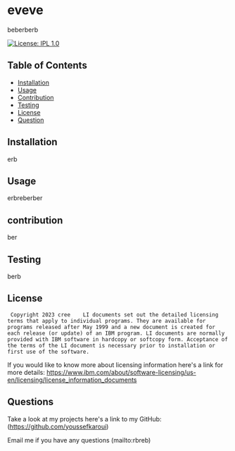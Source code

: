 # eveve
  beberberb
 
  [![License: IPL 1.0](https://img.shields.io/badge/License-IPL_1.0-blue.svg)](https://opensource.org/licenses/IPL-1.0)

  ## Table of Contents

  - [Installation](#installation)
  - [Usage](#usage)
  - [Contribution](#contributionGuidelines)
  - [Testing](#testing)
  - [License](#license)
  - [Question](#question)


  <a name="installation"></a>
  ## Installation

  erb

  <a name= "usage"></a>

  ## Usage

  erbreberber
  <a name="license"></a>

  ## contribution 

  ber

  <a name="testing"></a>

  ## Testing 

  berb

  <a name="license"></a>

  ## License 

     Copyright 2023 cree    LI documents set out the detailed licensing terms that apply to individual programs. They are available for programs released after May 1999 and a new document is created for each release (or update) of an IBM program. LI documents are normally provided with IBM software in hardcopy or softcopy form. Acceptance of the terms of the LI document is necessary prior to installation or first use of the software.

  If you would like to know more about licensing information here's a link for more details: https://www.ibm.com/about/software-licensing/us-en/licensing/license_information_documents

  <a name="questions"></a>

  ## Questions 

  Take a look at my projects here's a link to my GitHub:(https://github.com/youssefkaroui)

  Email me if you have any questions (mailto:rbreb)

  
